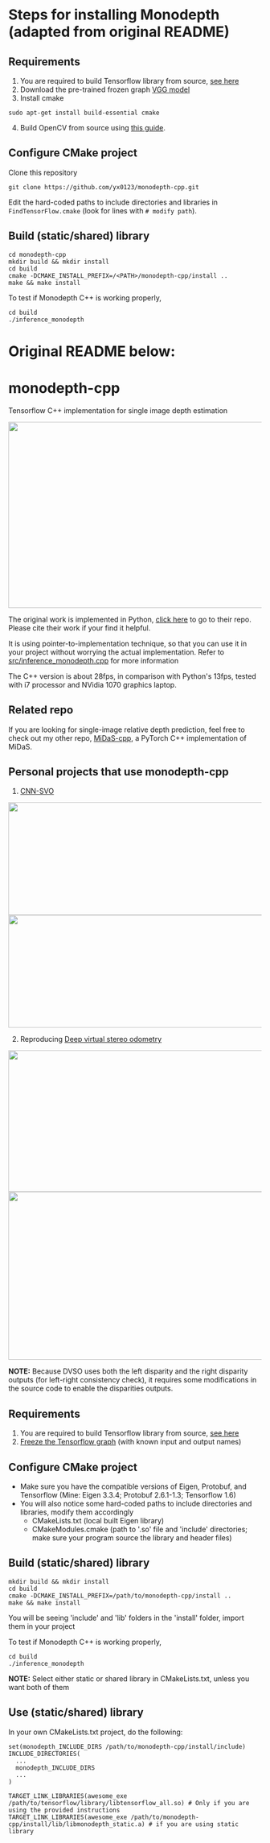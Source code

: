 # Steps for installing Monodepth (adapted from original README)

## Requirements
1. You are required to build Tensorflow library from source, [see here](https://github.com/yx0123/monodepth-cpp/tree/master/Tensorflow_build_instructions)
2. Download the pre-trained frozen graph [VGG model](https://drive.google.com/open?id=1yzcndbigENP3kQg6Oioerwvkf_hTotZZ)
3. Install cmake
```
sudo apt-get install build-essential cmake
```
4. Build OpenCV from source using [this guide](https://docs.opencv.org/master/d2/de6/tutorial_py_setup_in_ubuntu.html).



## Configure CMake project
Clone this repository
```
git clone https://github.com/yx0123/monodepth-cpp.git
```
Edit the hard-coded paths to include directories and libraries in `FindTensorFlow.cmake` (look for lines with `# modify path`).


## Build (static/shared) library

```
cd monodepth-cpp
mkdir build && mkdir install
cd build
cmake -DCMAKE_INSTALL_PREFIX=/<PATH>/monodepth-cpp/install ..
make && make install
```

To test if Monodepth C++ is working properly,
```
cd build
./inference_monodepth
```


# Original README below:
# monodepth-cpp
Tensorflow C++ implementation for single image depth estimation
<p align="center">
 <img src="https://github.com/yan99033/monodepth-cpp/blob/master/preview/monodepth_preview.gif" width="612" height="370">
</p>

The original work is implemented in Python, [click here](https://github.com/mrharicot/monodepth) to go to their repo. Please cite their work if your find it helpful.

It is using pointer-to-implementation technique, so that you can use it in your project without worrying the actual implementation. Refer to [src/inference_monodepth.cpp](https://github.com/yan99033/monodepth-cpp/tree/master/src/inference_monodepth.cpp) for more information

The C++ version is about 28fps, in comparison with Python's 13fps, tested with i7 processor and NVidia 1070 graphics laptop.

## Related repo
If you are looking for single-image relative depth prediction, feel free to check out my other repo, [MiDaS-cpp](https://github.com/yan99033/MiDaS-cpp), a PyTorch C++ implementation of MiDaS.

## Personal projects that use monodepth-cpp
1. [CNN-SVO](https://github.com/yan99033/CNN-SVO)
<p align="center">
 <img src="https://github.com/yan99033/monodepth-cpp/blob/master/preview/kitti_preview.gif" width="723" height="224">
 <img src="https://github.com/yan99033/monodepth-cpp/blob/master/preview/robotcar_preview.gif" width="723" height="224">
</p>

2. Reproducing [Deep virtual stereo odometry](https://vision.in.tum.de/research/vslam/dvso)

<p align="center">
 <img src="https://github.com/yan99033/monodepth-cpp/blob/master/preview/dvso_kitti_preview.gif" width="723" height="281">
 <img src="https://github.com/yan99033/monodepth-cpp/blob/master/preview/dvso_final_map.gif" width="723" height="334">
</p>

**NOTE:** Because DVSO uses both the left disparity and the right disparity outputs (for left-right consistency check), it requires some modifications in the source code to enable the disparities outputs.



## Requirements
1. You are required to build Tensorflow library from source, [see here](https://github.com/yan99033/monodepth-cpp/tree/master/Tensorflow_build_instructions)
2. [Freeze the Tensorflow graph](https://github.com/yan99033/monodepth-cpp/tree/master/freeze_graph) (with known input and output names)


## Configure CMake project
* Make sure you have the compatible versions of Eigen, Protobuf, and Tensorflow (Mine: Eigen 3.3.4; Protobuf 2.6.1-1.3; Tensorflow 1.6)
* You will also notice some hard-coded paths to include directories and libraries, modify them accordingly
  * CMakeLists.txt (local built Eigen library)
  * CMakeModules.cmake (path to '.so' file and 'include' directories; make sure your program source the library and header files)


## Build (static/shared) library

```
mkdir build && mkdir install
cd build
cmake -DCMAKE_INSTALL_PREFIX=/path/to/monodepth-cpp/install ..
make && make install
```

You will be seeing 'include' and 'lib' folders in the 'install' folder, import them in your project

To test if Monodepth C++ is working properly,
```
cd build
./inference_monodepth
```

**NOTE:** Select either static or shared library in CMakeLists.txt, unless you want both of them

## Use (static/shared) library
In your own CMakeLists.txt project, do the following:

```
set(monodepth_INCLUDE_DIRS /path/to/monodepth-cpp/install/include)
INCLUDE_DIRECTORIES(
  ...
  monodepth_INCLUDE_DIRS
  ...
)

TARGET_LINK_LIBRARIES(awesome_exe /path/to/tensorflow/library/libtensorflow_all.so) # Only if you are using the provided instructions
TARGET_LINK_LIBRARIES(awesome_exe /path/to/monodepth-cpp/install/lib/libmonodepth_static.a) # if you are using static library

```
